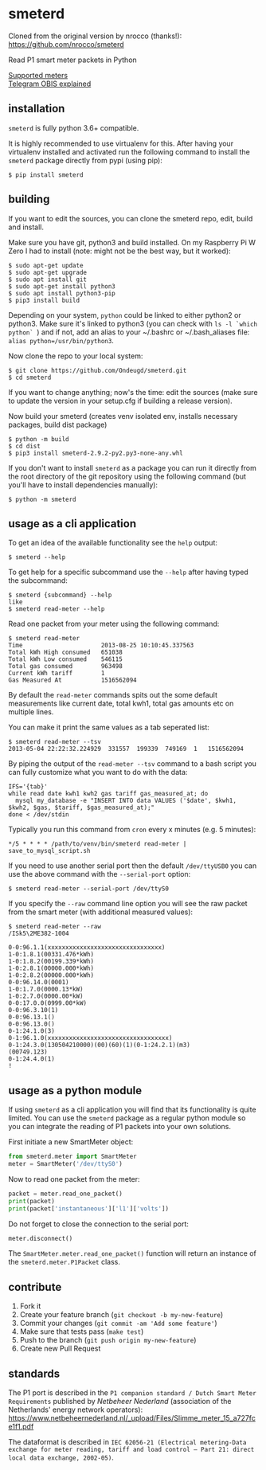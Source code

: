smeterd
=======

Cloned from the original version by nrocco (thanks!): https://github.com/nrocco/smeterd 

Read P1 smart meter packets in Python

[Supported meters](supported-meters.md)  
[Telegram OBIS explained](OBIS-raw-data-explained.md)

installation
------------

`smeterd` is fully python 3.6+ compatible.

It is highly recommended to use virtualenv for this.
After having your virtualenv installed and activated run the following command to install
the `smeterd` package directly from pypi (using pip):

    $ pip install smeterd

building
-----------------------

If you want to edit the sources, you can clone the smeterd repo, edit, build and install.

Make sure you have git, python3 and build installed.
On my Raspberry Pi W Zero I had to install (note: might not be the best way, but it worked):

    $ sudo apt-get update
    $ sudo apt-get upgrade
    $ sudo apt install git
    $ sudo apt-get install python3
    $ sudo apt install python3-pip
    $ pip3 install build

Depending on your system, `python` could be linked to either python2 or python3.
Make sure it's linked to python3 (you can check with ``ls -l `which python` ``) and if not, add an alias to your ~/.bashrc or ~/.bash_aliases file: `alias python=/usr/bin/python3`.

Now clone the repo to your local system:

    $ git clone https://github.com/Ondeugd/smeterd.git
    $ cd smeterd
    
If you want to change anything; now's the time: edit the sources (make sure to update the version in your setup.cfg if building a release version).

Now build your smeterd (creates venv isolated env, installs necessary packages, build dist package) 

    $ python -m build
    $ cd dist
    $ pip3 install smeterd-2.9.2-py2.py3-none-any.whl

If you don't want to install `smeterd` as a package you can run it directly
from the root directory of the git repository using the following command 
(but you'll have to install dependencies manually):

    $ python -m smeterd



usage as a cli application
--------------------------

To get an idea of the available functionality see the `help` output:

    $ smeterd --help

To get help for a specific subcommand use the `--help` after
having typed the subcommand:

    $ smeterd {subcommand} --help
    like
    $ smeterd read-meter --help
    
Read one packet from your meter using the following command:

    $ smeterd read-meter
    Time                      2013-08-25 10:10:45.337563
    Total kWh High consumed   651038
    Total kWh Low consumed    546115
    Total gas consumed        963498
    Current kWh tariff        1
    Gas Measured At           1516562094


By default the `read-meter` commands spits out the some default measurements like 
current date, total kwh1, total gas amounts etc on multiple lines.

You can make it print the same values as a tab seperated list:

    $ smeterd read-meter --tsv
    2013-05-04 22:22:32.224929	331557	199339	749169	1	1516562094


By piping the output of the `read-meter --tsv` command to a bash script you can fully
customize what you want to do with the data:

    IFS='{tab}'
    while read date kwh1 kwh2 gas tariff gas_measured_at; do
      mysql my_database -e "INSERT INTO data VALUES ('$date', $kwh1, $kwh2, $gas, $tariff, $gas_measured_at);"
    done < /dev/stdin


Typically you run this command from `cron` every x minutes (e.g. 5 minutes):

    */5 * * * * /path/to/venv/bin/smeterd read-meter | save_to_mysql_script.sh


If you need to use another serial port then the default `/dev/ttyUSB0` you can
use the above command with the `--serial-port` option:

    $ smeterd read-meter --serial-port /dev/ttyS0


If you specify the `--raw` command line option you will see the
raw packet from the smart meter (with additional measured values):

    $ smeterd read-meter --raw
    /ISk5\2ME382-1004

    0-0:96.1.1(xxxxxxxxxxxxxxxxxxxxxxxxxxxxxxxx)
    1-0:1.8.1(00331.476*kWh)
    1-0:1.8.2(00199.339*kWh)
    1-0:2.8.1(00000.000*kWh)
    1-0:2.8.2(00000.000*kWh)
    0-0:96.14.0(0001)
    1-0:1.7.0(0000.13*kW)
    1-0:2.7.0(0000.00*kW)
    0-0:17.0.0(0999.00*kW)
    0-0:96.3.10(1)
    0-0:96.13.1()
    0-0:96.13.0()
    0-1:24.1.0(3)
    0-1:96.1.0(xxxxxxxxxxxxxxxxxxxxxxxxxxxxxxxxxx)
    0-1:24.3.0(130504210000)(00)(60)(1)(0-1:24.2.1)(m3)
    (00749.123)
    0-1:24.4.0(1)
    !


usage as a python module
------------------------

If using `smeterd` as a cli application you will find that its functionality
is quite limited. You can use the `smeterd` package as a regular python module
so you can integrate the reading of P1 packets into your own solutions.

First initiate a new SmartMeter object:
```python
from smeterd.meter import SmartMeter
meter = SmartMeter('/dev/ttyS0')
```

Now to read one packet from the meter:
```python
packet = meter.read_one_packet()
print(packet)
print(packet['instantaneous']['l1']['volts'])
```

Do not forget to close the connection to the serial port:
```python
meter.disconnect()
```

The `SmartMeter.meter.read_one_packet()` function will return an instance of
the `smeterd.meter.P1Packet` class.


contribute
----------

1. Fork it
2. Create your feature branch (`git checkout -b my-new-feature`)
3. Commit your changes (`git commit -am 'Add some feature'`)
4. Make sure that tests pass (`make test`)
5. Push to the branch (`git push origin my-new-feature`)
6. Create new Pull Request

standards
---------

The P1 port is described in the `P1 companion standard / Dutch Smart Meter Requirements` published by *Netbeheer Nederland* (association of the Netherlands' energy network operators):  
https://www.netbeheernederland.nl/_upload/Files/Slimme_meter_15_a727fce1f1.pdf

The dataformat is described in `IEC 62056-21 (Electrical metering-Data exchange for meter reading, tariff and load control – Part 21: direct local data exchange, 2002-05)`.
